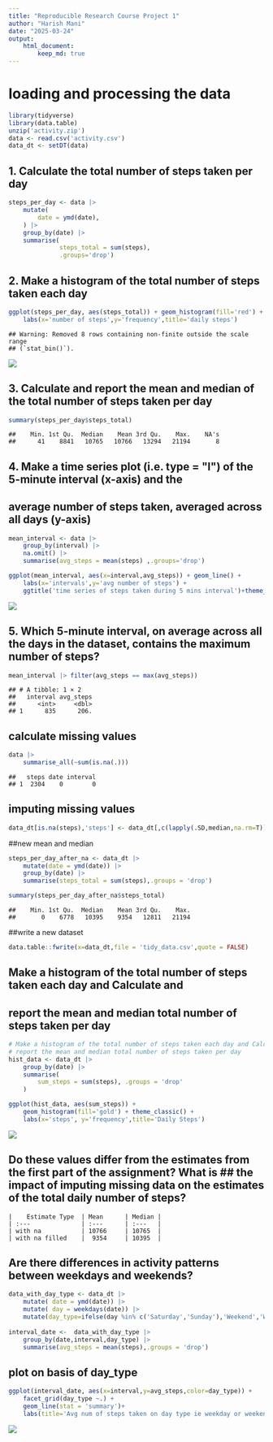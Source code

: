 ```yaml
---
title: "Reproducible Research Course Project 1"
author: "Harish Mani"
date: "2025-03-24"
output: 
    html_document:
        keep_md: true 
---
```


# loading and processing the data 


``` r
library(tidyverse)
library(data.table)
unzip('activity.zip')
data <- read.csv('activity.csv')
data_dt <- setDT(data)
```

## 1. Calculate the total number of steps taken per day


``` r
steps_per_day <- data |>
    mutate(
        date = ymd(date),
    ) |>
    group_by(date) |>
    summarise(
              steps_total = sum(steps),
              .groups='drop')
```


## 2.  Make a histogram of the total number of steps taken each day

``` r
ggplot(steps_per_day, aes(steps_total)) + geom_histogram(fill='red') +
    labs(x='number of steps',y='frequency',title='daily steps')
```

```
## Warning: Removed 8 rows containing non-finite outside the scale range
## (`stat_bin()`).
```

![](RR_Project_1_files/figure-html/unnamed-chunk-3-1.png)<!-- -->


## 3. Calculate and report the mean and median of the total number of steps taken per day

``` r
summary(steps_per_day$steps_total)
```

```
##    Min. 1st Qu.  Median    Mean 3rd Qu.    Max.    NA's 
##      41    8841   10765   10766   13294   21194       8
```

## 4. Make a time series plot (i.e. type = "l") of the 5-minute interval (x-axis) and the 
## average number of steps taken, averaged across all days (y-axis)


``` r
mean_interval <- data |>
    group_by(interval) |>
    na.omit() |>
    summarise(avg_steps = mean(steps) ,.groups='drop')

ggplot(mean_interval, aes(x=interval,avg_steps)) + geom_line() +
    labs(x='intervals',y='avg number of steps') +
    ggtitle('time series of steps taken during 5 mins interval')+theme_light()
```

![](RR_Project_1_files/figure-html/unnamed-chunk-5-1.png)<!-- -->


## 5. Which 5-minute interval, on average across all the days in the dataset, contains the maximum number of steps?


``` r
mean_interval |> filter(avg_steps == max(avg_steps))
```

```
## # A tibble: 1 × 2
##   interval avg_steps
##      <int>     <dbl>
## 1      835      206.
```

## calculate missing values

``` r
data |>
    summarise_all(~sum(is.na(.)))
```

```
##   steps date interval
## 1  2304    0        0
```

## imputing missing values 

``` r
data_dt[is.na(steps),'steps'] <- data_dt[,c(lapply(.SD,median,na.rm=T)),.SDcols = c('steps')]
```

##new mean and median

``` r
steps_per_day_after_na <- data_dt |>
    mutate(date = ymd(date)) |>
    group_by(date) |>
    summarise(steps_total = sum(steps),.groups = 'drop')

summary(steps_per_day_after_na$steps_total)
```

```
##    Min. 1st Qu.  Median    Mean 3rd Qu.    Max. 
##       0    6778   10395    9354   12811   21194
```

##write a new dataset 

``` r
data.table::fwrite(x=data_dt,file = 'tidy_data.csv',quote = FALSE)
```

## Make a histogram of the total number of steps taken each day and Calculate and 
## report the mean and median total number of steps taken per day


``` r
# Make a histogram of the total number of steps taken each day and Calculate and 
# report the mean and median total number of steps taken per day
hist_data <- data_dt |>
    group_by(date) |>
    summarise(
        sum_steps = sum(steps), .groups = 'drop'
    )

ggplot(hist_data, aes(sum_steps)) +
    geom_histogram(fill='gold') + theme_classic() +
    labs(x='steps', y='frequency',title='Daily Steps')
```

![](RR_Project_1_files/figure-html/unnamed-chunk-11-1.png)<!-- -->


## Do these values differ from the estimates from the first part of the assignment? What is ## the impact of imputing missing data on the estimates of the total daily number of steps?

    |    Estimate Type  | Mean      | Median |
    | :---              | :---      | :---   |
    | with na           | 10766     | 10765  |
    | with na filled    |  9354     | 10395  |


## Are there differences in activity patterns between weekdays and weekends?

``` r
data_with_day_type <- data_dt |>
    mutate( date = ymd(date)) |>
    mutate( day = weekdays(date)) |>
    mutate(day_type=ifelse(day %in% c('Saturday','Sunday'),'Weekend','Weekday'))
    
interval_date <-  data_with_day_type |>
    group_by(date,interval,day_type) |>
    summarise(avg_steps = mean(steps),.groups = 'drop')
```

## plot on basis of day_type

``` r
ggplot(interval_date, aes(x=interval,y=avg_steps,color=day_type)) + 
    facet_grid(day_type ~.) +
    geom_line(stat = 'summary')+
    labs(title='Avg num of steps taken on day type ie weekday or weekend',x='interval',y='steps')
```

![](RR_Project_1_files/figure-html/unnamed-chunk-13-1.png)<!-- -->




